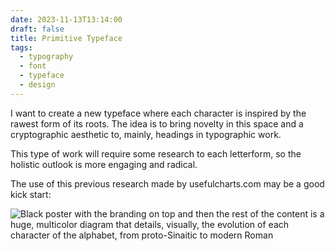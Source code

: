 ```yaml
---
date: 2023-11-13T13:14:00
draft: false
title: Primitive Typeface
tags:
  - typography
  - font
  - typeface
  - design
---
```

I want to create a new typeface where each character is inspired by the rawest form of its roots. The idea is to bring novelty in this space and a cryptographic aesthetic to, mainly, headings in typographic work.

This type of work will require some research to each letterform, so the holistic outlook is more engaging and radical.

The use of this previous research made by usefulcharts.com may be a good kick start:

![Black poster with the branding on top and then the rest of the content is a huge, multicolor diagram that details, visually, the evolution of each character of the alphabet, from proto-Sinaitic to modern Roman](primitive_typeface-1699795204428.jpeg)